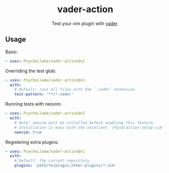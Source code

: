 <div align="center">
  <h1>vader-action</h1>
  <p>Test your vim plugin with <a href="https://github.com/junegunn/vader.vim/">vader</a>.</p>
</div>

## Usage
Basic:
```yml
- uses: PsychoLlama/vader-action@v1
```

Overriding the test glob:
```yml
- uses: PsychoLlama/vader-action@v1
  with:
    # Default: runs all files with the `.vader` extension.
    test-pattern: '**/*.vader'
```

Running tests with neovim:
```yml
- uses: PsychoLlama/vader-action@v1
  with:
    # Note: neovim must be installed before enabling this feature.
    # Installation is easy with the excellent `rhysd/action-setup-vim` action.
    neovim: true
```

Registering extra plugins:
```yml
- uses: PsychoLlama/vader-action@v1
  with:
    # Default: the current repository.
    plugins: 'path/to/plugin,other-plugins/*.vim'
```
